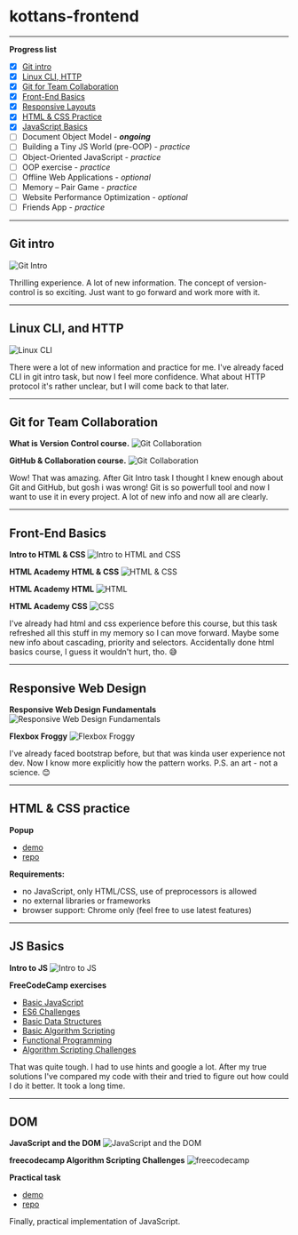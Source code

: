 # kottans-frontend

***

**Progress list**

- [x] [Git intro](https://github.com/Menchynskyi/kottans-frontend/tree/master/task_git_intro)
- [x] [Linux CLI, HTTP](https://github.com/Menchynskyi/kottans-frontend/tree/master/task_linux_cli)
- [x] [Git for Team Collaboration](https://github.com/Menchynskyi/kottans-frontend/tree/master/task_git_collaboration)
- [x] [Front-End Basics](https://github.com/Menchynskyi/kottans-frontend/tree/master/task_html_css_intro)
- [x] [Responsive Layouts](https://github.com/Menchynskyi/kottans-frontend/tree/master/task_responsive_web_design)
- [x] [HTML & CSS Practice](https://github.com/Menchynskyi/popup-html-css)
- [x] [JavaScript Basics](https://github.com/Menchynskyi/kottans-frontend/tree/master/task_js_basics)
- [ ] Document Object Model - ***ongoing***
- [ ] Building a Tiny JS World (pre-OOP) - *practice*
- [ ] Object-Oriented JavaScript - *practice*
- [ ] OOP exercise - *practice*
- [ ] Offline Web Applications - *optional*
- [ ] Memory – Pair Game - *practice*
- [ ] Website Performance Optimization - *optional*
- [ ] Friends App - *practice*
***

## Git intro


![Git Intro](https://github.com/Menchynskyi/kottans-frontend/blob/master/task_git_intro/git_intro.JPG "Git and GitHub")

Thrilling experience. A lot of new information. The concept of version-control is so exciting. Just want to go forward and work more with it.
***

## Linux CLI, and HTTP


![Linux CLI](https://raw.githubusercontent.com/Menchynskyi/kottans-frontend/master/task_linux_cli/task_linux_cli.JPG "Learn the Command Line")

There were a lot of new information and practice for me. I've already faced CLI in git intro task, but now  I feel more confidence. What about HTTP protocol it's rather unclear, but I will come back to that later.
***

## Git for Team Collaboration


**What is Version Control course.**
![Git Collaboration](https://github.com/Menchynskyi/kottans-frontend/blob/master/task_git_collaboration/what_is_version_control.JPG "What is version control")

**GitHub & Collaboration course.**
![Git Collaboration](https://github.com/Menchynskyi/kottans-frontend/blob/master/task_git_collaboration/github_collaboration.JPG "GitHub & Collaboration")

Wow! That was amazing. After Git Intro task I thought I knew enough about Git and GitHub, but gosh i was wrong! Git is so powerfull tool and now I want to use it in every project. A lot of new info and now all are clearly.
***

## Front-End Basics


**Intro to HTML & CSS**
![Intro to HTML and CSS](https://github.com/Menchynskyi/kottans-frontend/blob/master/task_html_css_intro/intro_to_html_and_css.JPG "Intro to HTML and CSS")

**HTML Academy HTML & CSS**
![HTML & CSS](https://github.com/Menchynskyi/kottans-frontend/blob/master/task_html_css_intro/html_academy_1.JPG "HTML & CSS")

**HTML Academy HTML**
![HTML](https://github.com/Menchynskyi/kottans-frontend/blob/master/task_html_css_intro/html_academy_2.JPG "HTML")

**HTML Academy CSS**
![CSS](https://github.com/Menchynskyi/kottans-frontend/blob/master/task_html_css_intro/html_academy_3.JPG "CSS")

I've already had html and css experience before this course, but this task refreshed all this stuff in my memory so I can move forward. Maybe some new info about cascading, priority and selectors. Accidentally done html basics course, I guess it wouldn't hurt, tho. 😅
***

## Responsive Web Design


**Responsive Web Design Fundamentals**
![Responsive Web Design Fundamentals](https://github.com/Menchynskyi/kottans-frontend/blob/master/task_responsive_web_design/responsive_web_design_fundamentals.JPG "Responsive")

**Flexbox Froggy**
![Flexbox Froggy](https://github.com/Menchynskyi/kottans-frontend/blob/master/task_responsive_web_design/flexbox_froggy.JPG "Flexbox Froggy")

I've already faced bootstrap before, but that was kinda user experience not dev. Now I know more explicitly how the pattern works. P.S. an art - not a science. 😊
***

## HTML & CSS practice


**Popup**
* [demo](https://menchynskyi.github.io/popup-html-css/)
* [repo](https://github.com/Menchynskyi/popup-html-css)

**Requirements:**
* no JavaScript, only HTML/CSS, use of preprocessors is allowed
* no external libraries or frameworks
* browser support: Chrome only (feel free to use latest features)
***

## JS Basics


**Intro to JS**
![Intro to JS](https://github.com/Menchynskyi/kottans-frontend/blob/master/task_js_basics/intro_to_js.JPG "Intro to JS")

**FreeCodeCamp exercises**
* [Basic JavaScript](https://github.com/Menchynskyi/kottans-frontend/blob/master/task_js_basics/basic_javascript.PNG)
* [ES6 Challenges](https://github.com/Menchynskyi/kottans-frontend/blob/master/task_js_basics/es6_challenges.jpg)
* [Basic Data Structures](https://github.com/Menchynskyi/kottans-frontend/blob/master/task_js_basics/basic_data_structures.jpg)
* [Basic Algorithm Scripting](https://github.com/Menchynskyi/kottans-frontend/blob/master/task_js_basics/basic_algorithm_scripting.jpg)
* [Functional Programming](https://github.com/Menchynskyi/kottans-frontend/blob/master/task_js_basics/functional_programming.jpg)
* [Algorithm Scripting Challenges](https://github.com/Menchynskyi/kottans-frontend/blob/master/task_js_basics/algorithm_scripting_challenges.jpg)

That was quite tough. I had to use hints and google a lot. After my true solutions I've compared my code with their and tried to figure out how could I do it better. It took a long time.
***

## DOM


**JavaScript and the DOM**
![JavaScript and the DOM](https://github.com/Menchynskyi/kottans-frontend/blob/master/task_js_dom/javascript_and_the_dom.jpg "JavaScript and the DOM")

**freecodecamp Algorithm Scripting Challenges**
![freecodecamp](https://github.com/Menchynskyi/kottans-frontend/blob/master/task_js_dom/freecodecamp_algorithm_scripting_challenges.jpg "freecodecamp")

**Practical task**
* [demo](https://menchynskyi.github.io/interactive-side-menu/)
* [repo](https://github.com/Menchynskyi/interactive-side-menu)

Finally, practical implementation of JavaScript.